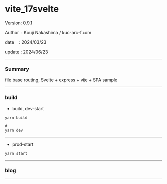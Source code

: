 ﻿# vite_17svelte

 Version: 0.9.1

 Author  : Kouji Nakashima / kuc-arc-f.com

 date    : 2024/03/23 

 update  : 2024/06/23

***
### Summary

file base routing, Svelte + express + vite +  SPA sample

***
### build

* build, dev-start

```
yarn build

#
yarn dev
```

***
* prod-start

```
yarn start
```

***
### blog 

***

